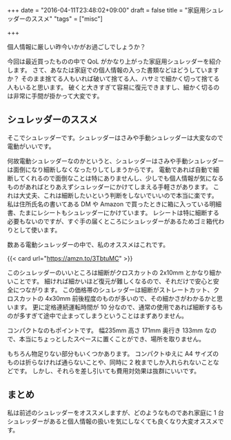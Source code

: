 +++
date = "2016-04-11T23:48:02+09:00"
draft = false
title = "家庭用シュレッダーのススメ"
"tags" = ["misc"]

+++

個人情報に厳しい昨今いかがお過ごしでしょうか？

今回は最近買ったものの中で QoL がかなり上がった家庭用シュレッダーを紹介します。
さて、あなたは家庭での個人情報の入った書類などはどうしていますか？
そのまま捨てる人もいれば破いて捨てる人、ハサミで細かく切って捨てる人もいると思います。
破くと大きすぎて容易に復元できますし、細かく切るのは非常に手間が掛かって大変です。

## シュレッダーのススメ

そこでシュレッダーです。シュレッダーはさみや手動シュレッダーは大変なので電動がいいです。

何故電動シュレッダーなのかというと、シュレッダーはさみや手動シュレッダーは面倒になり細断しなくなったりしてしまうからです。
電動であれば自動で細断してくれるので面倒なことは特にありませんし、少しでも個人情報が気になるものがあればとりあえずシュレッダーにかけてしまえる手軽さがあります。
これは大丈夫、これは細断したいという判断をしないでいいので本当に楽です。
私は住所氏名の書いてある DM や Amazon で買ったときに箱に入っている明細書、たまにレシートもシュレッダーにかけています。
レシートは特に細断する必要もないのですが、すぐ手の届くところにシュレッダーがあるためゴミ箱代わりとして使います。

数ある電動シュレッダーの中で、私のオススメはこれです。

{{< card url="https://amzn.to/3TbtuMC" >}}

このシュレッダーのいいところは細断がクロスカットの 2x10mm とかなり細かいことです。
細ければ細かいほど復元が難しくなるので、それだけで安心と安全につながります。
この価格帯のシュレッダーは細断がストレートカット、クロスカットの 4x30mm 前後程度のものが多いので、その細かさがわかるかと思います。
更に定格連続運転時間が 10 分なので、通常の使用であれば細断するものが多すぎて途中で止まってしまうということはまずありません。

コンパクトなのもポイントです。
幅235mm 高さ 171mm 奥行き 133mm なので、本当にちょっとしたスペースに置くことができ、場所を取りません。

もちろん物足りない部分もいくつかあります。
コンパクトゆえに A4 サイズのものは折らなければ通らないことや、同時に 2 枚までしか入れられないことなどです。
しかし、それらを差し引いても費用対効果は抜群にいいです。

## まとめ

私は前述のシュレッダーをオススメしますが、どのようなものであれ家庭に 1 台シュレッダーがあると個人情報の扱いを気にしなくても良くなり大変オススメです。
